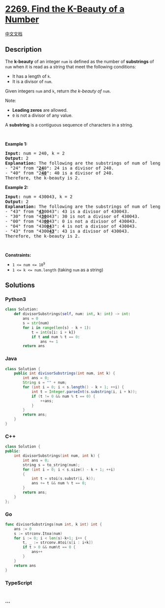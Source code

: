 # [2269. Find the K-Beauty of a Number](https://leetcode.com/problems/find-the-k-beauty-of-a-number)

[中文文档](/solution/2200-2299/2269.Find%20the%20K-Beauty%20of%20a%20Number/README.md)

## Description

<p>The <strong>k-beauty</strong> of an integer <code>num</code> is defined as the number of <strong>substrings</strong> of <code>num</code> when it is read as a string that meet the following conditions:</p>

<ul>
	<li>It has a length of <code>k</code>.</li>
	<li>It is a divisor of <code>num</code>.</li>
</ul>

<p>Given integers <code>num</code> and <code>k</code>, return <em>the k-beauty of </em><code>num</code>.</p>

<p>Note:</p>

<ul>
	<li><strong>Leading zeros</strong> are allowed.</li>
	<li><code>0</code> is not a divisor of any value.</li>
</ul>

<p>A <strong>substring</strong> is a contiguous sequence of characters in a string.</p>

<p>&nbsp;</p>
<p><strong>Example 1:</strong></p>

<pre>
<strong>Input:</strong> num = 240, k = 2
<strong>Output:</strong> 2
<strong>Explanation:</strong> The following are the substrings of num of length k:
- &quot;24&quot; from &quot;<strong><u>24</u></strong>0&quot;: 24 is a divisor of 240.
- &quot;40&quot; from &quot;2<u><strong>40</strong></u>&quot;: 40 is a divisor of 240.
Therefore, the k-beauty is 2.
</pre>

<p><strong>Example 2:</strong></p>

<pre>
<strong>Input:</strong> num = 430043, k = 2
<strong>Output:</strong> 2
<strong>Explanation:</strong> The following are the substrings of num of length k:
- &quot;43&quot; from &quot;<u><strong>43</strong></u>0043&quot;: 43 is a divisor of 430043.
- &quot;30&quot; from &quot;4<u><strong>30</strong></u>043&quot;: 30 is not a divisor of 430043.
- &quot;00&quot; from &quot;43<u><strong>00</strong></u>43&quot;: 0 is not a divisor of 430043.
- &quot;04&quot; from &quot;430<u><strong>04</strong></u>3&quot;: 4 is not a divisor of 430043.
- &quot;43&quot; from &quot;4300<u><strong>43</strong></u>&quot;: 43 is a divisor of 430043.
Therefore, the k-beauty is 2.
</pre>

<p>&nbsp;</p>
<p><strong>Constraints:</strong></p>

<ul>
	<li><code>1 &lt;= num &lt;= 10<sup>9</sup></code></li>
	<li><code>1 &lt;= k &lt;= num.length</code> (taking <code>num</code> as a string)</li>
</ul>

## Solutions

<!-- tabs:start -->

### **Python3**

```python
class Solution:
    def divisorSubstrings(self, num: int, k: int) -> int:
        ans = 0
        s = str(num)
        for i in range(len(s) - k + 1):
            t = int(s[i: i + k])
            if t and num % t == 0:
                ans += 1
        return ans
```

### **Java**

```java
class Solution {
    public int divisorSubstrings(int num, int k) {
        int ans = 0;
        String s = "" + num;
        for (int i = 0; i < s.length() - k + 1; ++i) {
            int t = Integer.parseInt(s.substring(i, i + k));
            if (t != 0 && num % t == 0) {
                ++ans;
            }
        }
        return ans;
    }
}
```

### **C++**

```cpp
class Solution {
public:
    int divisorSubstrings(int num, int k) {
        int ans = 0;
        string s = to_string(num);
        for (int i = 0; i < s.size() - k + 1; ++i)
        {
            int t = stoi(s.substr(i, k));
            ans += t && num % t == 0;
        }
        return ans;
    }
};
```

### **Go**

```go
func divisorSubstrings(num int, k int) int {
	ans := 0
	s := strconv.Itoa(num)
	for i := 0; i < len(s)-k+1; i++ {
		t, _ := strconv.Atoi(s[i : i+k])
		if t > 0 && num%t == 0 {
			ans++
		}
	}
	return ans
}
```

### **TypeScript**

```ts

```

### **...**

```

```

<!-- tabs:end -->
